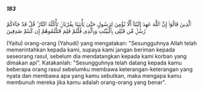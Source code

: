 ##### 183

<span class="ayah">ٱلَّذِينَ قَالُوٓا۟ إِنَّ ٱللَّهَ عَهِدَ إِلَيْنَآ أَلَّا نُؤْمِنَ لِرَسُولٍ حَتَّىٰ يَأْتِيَنَا بِقُرْبَانٍۢ تَأْكُلُهُ ٱلنَّارُ ۗ قُلْ قَدْ جَآءَكُمْ رُسُلٌۭ مِّن قَبْلِى بِٱلْبَيِّنَٰتِ وَبِٱلَّذِى قُلْتُمْ فَلِمَ قَتَلْتُمُوهُمْ إِن كُنتُمْ صَٰدِقِينَ</span>

<span class="ayah_translation">(Yaitu) orang-orang (Yahudi) yang mengatakan: "Sesungguhnya Allah telah memerintahkan kepada kami, supaya kami jangan beriman kepada seseorang rasul, sebelum dia mendatangkan kepada kami korban yang dimakan api". Katakanlah: "Sesungguhnya telah datang kepada kamu beberapa orang rasul sebelumku membawa keterangan-keterangan yang nyata dan membawa apa yang kamu sebutkan, maka mengapa kamu membunuh mereka jika kamu adalah orang-orang yang benar".</span>
